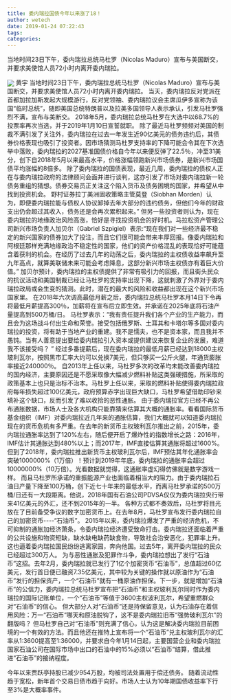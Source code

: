```yaml
---
title: 委内瑞拉国债今年以来涨了18！
author: wetech
date: 2019-01-24 07:22:43
tags: 
categories: 
---
```

当地时间23日下午，委内瑞拉总统马杜罗（Nicolas Maduro）宣布与美国断交，并要求美使馆人员72小时内离开委内瑞拉。
<!-- more -->
<img align="center" border="0" src="https://imgcdn.yicai.com/uppics/images/2019/01/010b58c72b397eed93ab1654e6f0373c.jpg" />
黄宇
当地时间23日下午，委内瑞拉总统马杜罗（Nicolas Maduro）宣布与美国断交，并要求美使馆人员72小时内离开委内瑞拉。
当天，委内瑞拉反对党派在首都加拉加斯发起大规模游行，反对党领袖、委内瑞拉议会主席瓜伊多宣称为该国“临时总统”，随即美国总统特朗普以及拉美多国领导人表示承认，引发马杜罗强烈不满，宣布与美断交。
2018年5月，委内瑞拉总统马杜罗在大选中以68.7%的投票率再次当选，并于2019年1月10日宣誓就职。
除了最近马杜罗频频对美国的制裁不满引发了关注外，委内瑞拉在过去一年发生近90亿美元的债务违约后，其债券价格表现也吸引了投资者。因市场猜测马杜罗支持率的下降可能会令其在下次选举中落败，委内瑞拉的2027基准国债价格自今年以来便反弹了22.5％，冲至31美分，创下自2018年5月以来最高水平，价格涨幅领跑新兴市场债券，是新兴市场国债平均涨幅的8倍多。
除了委内瑞拉的国债表现，最近几周，委内瑞拉的债权人正在与委内瑞拉政府的法律顾问会面并进行谈判，这亦引发了市场对委内瑞拉新一轮债务重组的猜想。债券交易员正关注这个陷入货币及债务困境的国家，并希望从中找到投资机会。
野村证券拉丁美洲固收策略主管莫登（Siobhan Morden）认为，即便委内瑞拉能与债权人协议卸掉去年大部分的违约债务，但他们今年的财政支出仍会超过其收入，债务还是会再次累积起来。”
但另一些投资者则认为，现在委内瑞拉的地缘政治风险高涨，恰好是寻找投资机会的好时机。马拉松资产管理公司新兴市场负责人加贝尔（Gabriel Szpigiel）表示:“现在我们对一些经济最不稳定的新兴国家的债券加大了投注，而且它们很可能会带来丰厚回报。像委内瑞拉和阿根廷那样充满地缘政治不稳定性的国家，他们的资产价格混乱的表现恰好可能蕴含着获利的机会。在经历了过去几年的动荡之后，委内瑞拉的主权债收益率飙升至九年高点，就算美联储未来可能会考虑降息，这部分新兴市场主权债亦有着巨大价值。”
加贝尔预计，委内瑞拉的主权债提供了非常有吸引力的回报，而且街头民众的抗议活动和美国制裁已经让马杜罗的支持率出现下降，这就刺激了外界对于委内瑞拉政局或会生变的猜测。此时，潜在的最大的风险和收益都出现在这个新兴市场国家里。
在2018年六次调高最低月薪之后，委内瑞拉总统马杜罗本月14日下令再将最低月薪提高300％，加薪将在宣布后立即生效。并承诺在2025年底将石油产量提高到500万桶/日。
马杜罗表示：“我有责任提升我们各个产业的生产能力，而且会为这场战斗付出生命和荣誉。接受包括俄罗斯、土耳其和卡塔尔等多国对委内瑞拉的投资，将有助于当地产业的重建。我不是懦夫，也不是资本家，而且我并不愚钝。当有人善意提出要给委内瑞拉引入资本或提供建议来恢复企业的发展，难道我不该接受吗？ ”
经过多番提薪后，现在委内瑞拉的最低月薪已经达到18000主权玻利瓦尔，按照黑市汇率大约可以兑换7美元，但只够买一公斤火腿，年通货膨胀率接近240000％。
自2013年上任以来，马杜罗多次的改革均未能改善委内瑞拉的国内经济，主要原因还是不愿采取像大幅减少燃料补贴这类强硬措施，所采取的政策基本上也只是治标不治本。马杜罗上任以来，采取的燃料补贴使得委内瑞拉政府每年损失超过100亿美元，政府预算赤字出现巨大缺口，马杜罗希望借助印钞来填补这个缺口，反而引发了难以收拾的恶性通胀。
由于委内瑞拉官方已经不再公布通胀数据，市场人士及各大机构只能靠猜来估算其大概的通胀率。看看国际货币基金组织（IMF）对委内瑞拉近几年来的通胀估算，我们大概就可以知道委内瑞拉现在的货币危机有多严重。在去年的新货币主权玻利瓦尔推出之前，2015年，委内瑞拉通胀率达到了120%左右，随后便开启了爆炸性的指数增长之路：2016年，IMF估计其通胀达到480%以上；而2017年，IMF直接估算其通胀将超过1600%。但到了2018年，委内瑞拉推出新货币主权玻利瓦尔后，IMF预估其年化通胀率会突破1000000%（1万倍）！预计到2019年年底，委内瑞拉的通胀率会超过10000000%（10万倍）。光看数据就觉得，这通胀率虚幻得仿佛就是数字游戏一样。
而且马杜罗所承诺的重振能源产业也面临着相当大的阻力。由于委内瑞拉石油日产量下降至100万桶，创下近七十年来的最低水平，而离马杜罗承诺的500万桶/日还有一大段距离。他说，2018年国有石油公司PDVSA仅仅为委内瑞拉央行带来41亿美元的外汇，还不到2015年的一半。
各种方式都不奏效后，马杜罗将目光放在了目前备受争议的数字加密货币上。在去年8月，马杜罗宣布发行委内瑞拉自己的加密货币----“石油币”。
2015年以来，委内瑞拉爆发了严重的经济危机，不可抑制的通胀加经济萧条，令委内瑞拉经济遭受致命打击。委内瑞拉还面临着严重的公共设施和物资短缺，缺水缺电缺药缺食物，导致社会治安恶化，犯罪率上升。这也逼着委内瑞拉国民纷纷逃离家园，奔向他国。过去5年，离开委内瑞拉的民众已经超过300万人。
为与恶性通胀及犯罪作斗争，委内瑞拉想出了发行“石油币”这招。去年2月，委内瑞拉就已发行了1亿个加密货币“石油币”，总值超过60亿美元，发行首日便已融资7.35亿美元，其中较为关键的操作就以原油作为“石油币”发行的担保资产，一个“石油币”就有一桶原油作担保。下一步，就是增加“石油币”的公信力，委内瑞拉总统马杜罗宣布把“石油币”和主权玻利瓦尔同时作为委内瑞拉的国际记账单位，一个“石油币”等值于3600主权波利瓦尔，希望重燃群众对“石油币”的信心。
但大部分人对“石油币”还是持保留意见，认为石油存在着信用风险：万一“石油币”哪天和原油脱钩了，这不是委内瑞拉旧币“强势玻利瓦尔”的翻版吗？ 但马杜罗自己对“石油币”则充满了信心，认为这是解决委内瑞拉目前困境的一个有效的方法。而且他还在推特上宣布将一个“石油币”兑主权玻利瓦尔的汇率从1:3600提高至1:36000，并要求自今年1月14日起，主要国营企业和委内瑞拉国家石油公司在国际市场中出口的石油中的15%必须以“石油币”结算，借此推进“石油币”的接纳程度。
 
 
今年以来贾跃亭持股已减少954万股，均被司法处置用于偿还债务。
随着流动性趋于宽松，新年首个交易日债市趋于向好。市场人士认为10年期国债收益率下行至3%是大概率事件。
